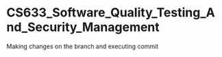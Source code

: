 # CS633_Software_Quality_Testing_And_Security_Management
Making changes on the branch and executing commit

